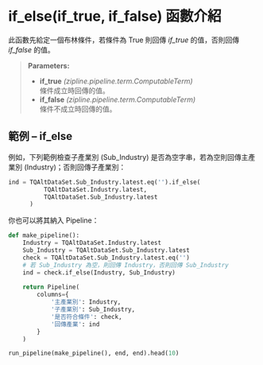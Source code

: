 # if_else(if_true, if_false) 函數介紹

此函數先給定一個布林條件，若條件為 True 則回傳 *if_true* 的值，否則回傳 *if_false* 的值。

> **Parameters:**
> - **if_true** _(zipline.pipeline.term.ComputableTerm)_  
>   條件成立時回傳的值。
> - **if_false** _(zipline.pipeline.term.ComputableTerm)_  
>   條件不成立時回傳的值。

## 範例 – if_else

例如，下列範例檢查子產業別 (Sub_Industry) 是否為空字串，若為空則回傳主產業別 (Industry)；否則回傳子產業別：
```python
ind = TQAltDataSet.Sub_Industry.latest.eq('').if_else(
          TQAltDataSet.Industry.latest,
          TQAltDataSet.Sub_Industry.latest
      )
```
你也可以將其納入 Pipeline：
```python
def make_pipeline():
    Industry = TQAltDataSet.Industry.latest
    Sub_Industry = TQAltDataSet.Sub_Industry.latest
    check = TQAltDataSet.Sub_Industry.latest.eq('')
    # 若 Sub_Industry 為空，則回傳 Industry，否則回傳 Sub_Industry
    ind = check.if_else(Industry, Sub_Industry)
    
    return Pipeline(
        columns={
            '主產業別': Industry,
            '子產業別': Sub_Industry,
            '是否符合條件': check,
            '回傳產業': ind
        }
    )

run_pipeline(make_pipeline(), end, end).head(10)

```
